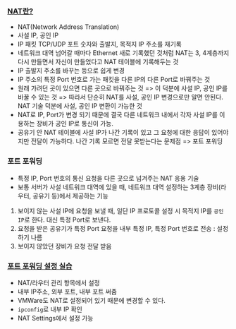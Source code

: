 ### [NAT란?](https://youtu.be/Qle5cfCcuEY?list=PL0d8NnikouEWcF1jJueLdjRIC4HsUlULi)

- NAT(Network Address Translation)
- 사설 IP, 공인 IP
- IP 패킷 TCP/UDP 포트 숫자와 출발지, 목적지 IP 주소를 재기록
- 네트워크 대역 넘어갈 때마다 Ethernet 새로 기록했던 것처럼 NAT는 3, 4계층까지 다시 만들면서 자신이 만들었다고 NAT 테이블에 기록해두는 것
- IP 출발지 주소를 바꾸는 등으로 쉽게 변경
- IP 주소의 특정 Port 번호로 가는 패킷을 다른 IP의 다른 Port로 바꿔주는 것
- 원래 가려던 곳이 있으면 다른 곳으로 바꿔주는 것 => 이 덕분에 사설 IP, 공인 IP를 바꿀 수 있는 것 => 따라서 단순히 NAT를 사설, 공인 IP 변경으로만 알면 안된다. NAT 기술 덕분에 사설, 공인 IP 변환이 가능한 것
- NAT로 IP, Port가 변경 되기 때문에 결국 다른 네트워크 내에서 각자 사설 IP를 이용하는 장비가 공인 IP로 통신이 가능.
- 공유기 안 NAT 테이블에 사설 IP가 나간 기록이 있고 그 요청에 대한 응답이 있어야지만 전달이 가능하다. 나간 기록 모르면 전달 못받는다는 문제점 => 포트 포워딩

### 포트 포워딩

- 특정 IP, Port 번호의 통신 요청을 다른 곳으로 넘겨주는 NAT 응용 기술
- 보통 서버가 사설 네트워크 대역에 있을 때, 네트워크 대역 설정하는 3계층 장비(라우터, 공유기 등)에서 제공하는 기능

1. 보이지 않는 사설 IP에 요청을 보낼 때, 일단 IP 프로토콜 설정 시 목적지 IP를 `공인 IP`로 한다. 대신 특정 Port로 보낸다.
2. 요청을 받은 공유기가 특정 Port 요청을 내부 특정 IP, 특정 Port 번호로 전송 : 설정하기 나름
3. 보이지 않았던 장비가 요청 전달 받음

### [포트 포워딩 설정 실습](https://youtu.be/EvYI14QdM6A?list=PL0d8NnikouEWcF1jJueLdjRIC4HsUlULi)

- NAT/라우터 관리 항목에서 설정
- 내부 IP주소, 외부 포트, 내부 포트 써줌
- VMWare도 NAT로 설정되어 있기 때문에 변경할 수 있다.
- `ipconfig`로 내부 IP 확인
- NAT Settings에서 설정 가능
